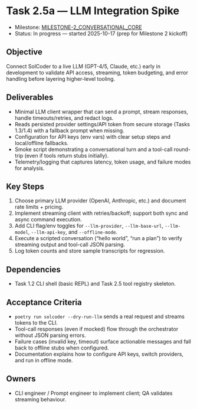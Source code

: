 # Task 2.5a — LLM Integration Spike

- Milestone: [MILESTONE-2_CONVERSATIONAL_CORE](../milestones/MILESTONE-2_CONVERSATIONAL_CORE.md)
- Status: In progress — started 2025-10-17 (prep for Milestone 2 kickoff)

## Objective
Connect SolCoder to a live LLM (GPT-4/5, Claude, etc.) early in development to validate API access, streaming, token budgeting, and error handling before layering higher-level tooling.

## Deliverables
- Minimal LLM client wrapper that can send a prompt, stream responses, handle timeouts/retries, and redact logs.
- Reads persisted provider settings/API token from secure storage (Tasks 1.3/1.4) with a fallback prompt when missing.
- Configuration for API keys (env vars) with clear setup steps and local/offline fallbacks.
- Smoke script demonstrating a conversational turn and a tool-call round-trip (even if tools return stubs initially).
- Telemetry/logging that captures latency, token usage, and failure modes for analysis.

## Key Steps
1. Choose primary LLM provider (OpenAI, Anthropic, etc.) and document rate limits + pricing.
2. Implement streaming client with retries/backoff; support both sync and async command execution.
3. Add CLI flag/env toggles for `--llm-provider`, `--llm-base-url`, `--llm-model`, `--llm-api-key`, and `--offline-mode`.
4. Execute a scripted conversation (“hello world”, “run a plan”) to verify streaming output and tool-call JSON parsing.
5. Log token counts and store sample transcripts for regression.

## Dependencies
- Task 1.2 CLI shell (basic REPL) and Task 2.5 tool registry skeleton.

## Acceptance Criteria
- `poetry run solcoder --dry-run-llm` sends a real request and streams tokens to the CLI.
- Tool-call responses (even if mocked) flow through the orchestrator without JSON parsing errors.
- Failure cases (invalid key, timeout) surface actionable messages and fall back to offline stubs when configured.
- Documentation explains how to configure API keys, switch providers, and run in offline mode.

## Owners
- CLI engineer / Prompt engineer to implement client; QA validates streaming behaviour.
